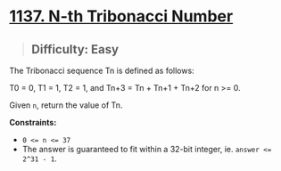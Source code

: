 # [1137. N-th Tribonacci Number](https://leetcode.com/problems/n-th-tribonacci-number/)

> ## Difficulty: Easy

The Tribonacci sequence Tn is defined as follows:

T0 = 0, T1 = 1, T2 = 1, and Tn+3 = Tn + Tn+1 + Tn+2 for n >= 0.

Given `n`, return the value of Tn.

**Constraints:**

- `0 <= n <= 37`
- The answer is guaranteed to fit within a 32-bit integer, ie. `answer <= 2^31 - 1`.
